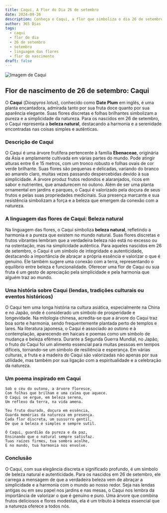 ```yaml
---
title: Caqui, A Flor do Dia 26 de setembro
date: 2024-09-26
description: Conheça o Caqui, a flor que simboliza o dia 26 de setembro e seu significado 'Beleza natural'. Explore a beleza e o simbolismo desta flor encantadora.
author: 365 Dias
tags:
  - caqui
  - flor do dia
  - 26 de setembro
  - setembro
  - linguagem das flores
  - flor do nascimento
draft: false
---
```


![Imagem de Caqui](https://cdn.pixabay.com/photo/2016/07/21/12/25/gamkkot-1532393_1280.jpg#center)


## Flor de nascimento de 26 de setembro: Caqui

O **Caqui** (_Diospyros lotus_), conhecido como **Date Plum** em inglês, é uma planta encantadora, admirada tanto por sua fruta doce quanto por sua aparência elegante. Suas flores discretas e folhas brilhantes simbolizam a pureza e a simplicidade da natureza. Para os nascidos em 26 de setembro, o Caqui representa a **beleza natural**, destacando a harmonia e a serenidade encontradas nas coisas simples e autênticas.

### Descrição de Caqui

O Caqui é uma árvore frutífera pertencente à família **Ebenaceae**, originária da Ásia e amplamente cultivada em várias partes do mundo. Pode atingir alturas entre 6 e 15 metros, com um tronco robusto e folhas ovais de cor verde brilhante. Suas flores são pequenas e delicadas, variando do branco ao amarelo claro, muitas vezes passando despercebidas devido à sua simplicidade. A árvore produz frutos redondos e alaranjados, ricos em sabor e nutrientes, que amadurecem no outono. Além de ser uma planta ornamental em jardins e parques, o Caqui é valorizado pela doçura de seus frutos e pelas suas propriedades medicinais. Sua presença marcante e sua resistência simbolizam a força e a beleza que emergem da conexão com a natureza.

### A linguagem das flores de Caqui: Beleza natural

Na linguagem das flores, o Caqui simboliza **beleza natural**, refletindo a harmonia e a pureza que existem no mundo natural. Suas flores discretas e frutos vibrantes lembram que a verdadeira beleza não está no excesso ou na ostentação, mas na simplicidade autêntica. Para aqueles nascidos em 26 de setembro, o Caqui é um símbolo de integridade e autenticidade, destacando a importância de abraçar a própria essência e valorizar o que é genuíno. Ele também sugere uma conexão com a terra, representando o equilíbrio entre beleza e funcionalidade. Oferecer uma flor de Caqui ou sua fruta é um gesto de apreciação pela simplicidade e pela harmonia que alguém traz ao mundo.

### Uma história sobre Caqui (lendas, tradições culturais ou eventos históricos)

O Caqui tem uma longa história na cultura asiática, especialmente na China e no Japão, onde é considerado um símbolo de prosperidade e longevidade. Na mitologia chinesa, acredita-se que a árvore do Caqui traz boa sorte e harmonia, sendo frequentemente plantada perto de templos e lares. Na literatura japonesa, o Caqui é associado ao outono e à contemplação, aparecendo em haicais e poemas como um símbolo de mudança e beleza efêmera. Durante a Segunda Guerra Mundial, no Japão, o fruto do Caqui foi um alimento essencial para muitas pessoas em tempos difíceis, tornando-se um símbolo de resiliência e esperança. Em várias culturas, a fruta e a madeira do Caqui são valorizadas não apenas por sua utilidade, mas também por sua ligação com a espiritualidade e a celebração da natureza.

### Um poema inspirado em Caqui

```
Sob o céu do outono, a árvore floresce,  
Com folhas que brilham e uma calma que aquece.  
O Caqui se ergue, em beleza serena,  
Um reflexo da terra, na vida amena.  

Teu fruto dourado, doçura em essência,  
Guarda memórias da natureza em presença.  
Cada flor discreta, um sussurro gentil,  
De que a beleza é simples e sempre sutil.  

Ó Caqui, guardião da pureza e da paz,  
Ensinando que o natural sempre satisfaz.  
Tuas raízes firmes, tua sombra acolhe,  
E no mundo, tua harmonia nos envolve.  
```

### Conclusão

O Caqui, com sua elegância discreta e significado profundo, é um símbolo de beleza natural e autenticidade. Para os nascidos em 26 de setembro, ele carrega a mensagem de que a verdadeira beleza vem de abraçar a simplicidade e a harmonia com o mundo ao nosso redor. Seja nas lendas antigas ou em seu papel nos jardins e nas mesas, o Caqui nos lembra da importância de valorizar o que é genuíno e puro. Uma árvore que combina frutos deliciosos e flores modestas, ela é um tributo à beleza essencial que a natureza oferece a todos nós.